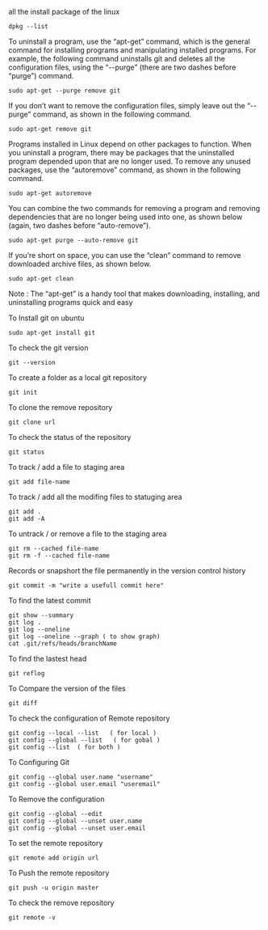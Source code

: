 all the install package of the linux 
 	
	dpkg --list 



To uninstall a program, use the “apt-get” command, which is the general command for installing programs and manipulating installed programs. For example, the following command uninstalls git and deletes all the configuration files, using the “--purge” (there are two dashes before “purge”) command.

	sudo apt-get --purge remove git

If you don’t want to remove the configuration files, simply leave out the “--purge” command, as shown in the following command.
	
	sudo apt-get remove git

Programs installed in Linux depend on other packages to function. When you uninstall a program, there may be packages that the uninstalled program depended upon that are no longer used. To remove any unused packages, use the “autoremove” command, as shown in the following command.

	sudo apt-get autoremove 

You can combine the two commands for removing a program and removing dependencies that are no longer being used into one, as shown below (again, two dashes before “auto-remove”).

	sudo apt-get purge --auto-remove git

If you’re short on space, you can use the “clean” command to remove downloaded archive files, as shown below.

	sudo apt-get clean

Note :
The “apt-get” is a handy tool that makes downloading, installing, and uninstalling programs quick and easy



To Install git on ubuntu 

	sudo apt-get install git


To check the git version

	git --version

To create a folder as a local git repository 

	git init 

To clone the remove repository 

    git clone url 

To check the status of the repository 

    git status

To track / add a file to staging area 

    git add file-name

To track / add all the modifing files to statuging area 

    git add . 
    git add -A

To untrack / or remove a file to the staging area 

    git rm --cached file-name  
    git rm -f --cached file-name

Records or snapshort the file permanently in the version control history 

    git commit -m "write a usefull commit here"

To find the latest commit 

    git show --summary
    git log .
    git log --oneline
    git log --oneline --graph ( to show graph)
    cat .git/refs/heads/branchName

To find the lastest head 

    git reflog

To Compare the version of the files

    git diff

To check the configuration of Remote repository 

    git config --local --list   ( for local )
    git config --global --list   ( for gobal )
    git config --list  ( for both )

To Configuring Git 

    git config --global user.name "username"
    git config --global user.email "useremail"

To Remove the configuration 

    git config --global --edit 
    git config --global --unset user.name
    git config --global --unset user.email

To set the remote repository 

    git remote add origin url

To Push the remote repository 

    git push -u origin master
    
To check the remove repository 

    git remote -v




    















